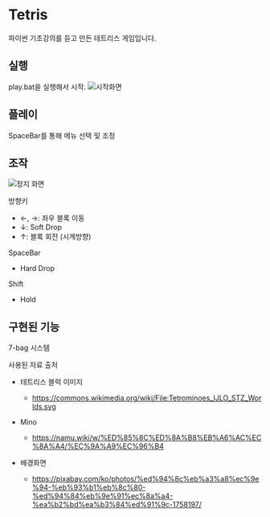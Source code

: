 # Tetris
파이썬 기초강의를 듣고 만든 테트리스 게임입니다.

## 실행
play.bat을 실행해서 시작.
![시작화면](https://user-images.githubusercontent.com/102518623/160622635-f16582d7-3fff-40e7-9b4a-f11371122023.png)

## 플레이
SpaceBar를 통해 메뉴 선택 및 조정

## 조작
![정지 화면](https://user-images.githubusercontent.com/102518623/160623378-a386dfd7-4098-437f-8556-d85fb037836c.png)

방향키
* ←, →: 좌우 블록 이동
* ↓: Soft Drop
* ↑: 블록 회전 (시계방향)

SpaceBar
* Hard Drop

Shift
* Hold

## 구현된 기능
7-bag 시스템

사용된 자료 출처
* 테트리스 블럭 이미지
  * https://commons.wikimedia.org/wiki/File:Tetrominoes_IJLO_STZ_Worlds.svg

* Mino
  * https://namu.wiki/w/%ED%85%8C%ED%8A%B8%EB%A6%AC%EC%8A%A4/%EC%9A%A9%EC%96%B4

* 배경화면
  * https://pixabay.com/ko/photos/%ed%94%8c%eb%a3%a8%ec%9e%94-%eb%93%b1%eb%8c%80-%ed%94%84%eb%9e%91%ec%8a%a4-%ea%b2%bd%ea%b3%84%ed%91%9c-1758197/
